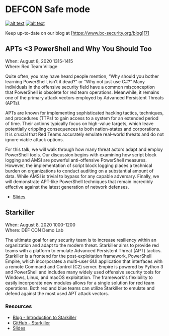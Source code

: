 [1.1]: http://i.imgur.com/tXSoThF.png (twitter icon with padding)
[2.1]: http://i.imgur.com/P3YfQoD.png (facebook icon with padding)
[3.1]: http://i.imgur.com/yCsTjba.png (google plus icon with padding)
[4.1]: http://i.imgur.com/YckIOms.png (tumblr icon with padding)
[5.1]: http://i.imgur.com/1AGmwO3.png (dribbble icon with padding)
[6.1]: http://i.imgur.com/0o48UoR.png (github icon with padding)

[1]: https://twitter.com/bcsecurity1
[2]: http://www.facebook.com/XXXXXXX
[3]: https://plus.google.com/XXXXXXX
[4]: http://XXXXXXX.tumblr.com
[5]: http://dribbble.com/XXXXXXX
[6]: http://www.github.com/BC-SECURITY
[7]: https://www.bc-security.org/blog

 # DEFCON Safe mode
[![alt text][1.1]][1]
[![alt text][6.1]][6]

Keep up-to-date on our blog at [https://www.bc-security.org/blog][7]

## APTs <3 PowerShell and Why You Should Too
When: August 8, 2020 1315-1415  
Where: Red Team Village

Quite often, you may have heard people mention, “Why should you bother learning PowerShell, isn’t it dead?” or “Why not just use C#?” Many individuals in the offensive security field have a common misconception that PowerShell is obsolete for red team operations. Meanwhile, it remains one of the primary attack vectors employed by Advanced Persistent Threats (APTs).

APTs are known for implementing sophisticated hacking tactics, techniques, and procedures (TTPs) to gain access to a system for an extended period of time. Their actions typically focus on high-value targets, which leave potentially crippling consequences to both nation-states and corporations. It is crucial that Red Teams accurately emulate real-world threats and do not ignore viable attack options. 

For this talk, we will walk through how many threat actors adapt and employ PowerShell tools. Our discussion begins with examining how script block logging and AMSI are powerful anti-offensive PowerShell measures. However, the implementation of script block logging places a technical burden on organizations to conduct auditing on a substantial amount of data. While AMSI is trivial to bypass for any capable adversary. Finally, we will demonstrate APT-like PowerShell techniques that remain incredibly effective against the latest generation of network defenses.

* [Slides](./Red%20Team%20Village%20-%20APTs%20Love%20PowerShell%20and%20You%20Should%20Too.pdf)

## Starkiller
When: August 8, 2020 1000-1200   
Where: DEF CON Demo Lab

The ultimate goal for any security team is to increase resiliency within an organization and adapt to the modern threat. Starkiller aims to provide red teams with a platform to emulate Advanced Persistent Threat (APT) tactics. Starkiller is a frontend for the post-exploitation framework, PowerShell Empire, which incorporates a multi-user GUI application that interfaces with a remote Command and Control (C2) server. Empire is powered by Python 3 and PowerShell and includes many widely used offensive security tools for Windows, Linux, and macOS exploitation. The framework's flexibility to easily incorporate new modules allows for a single solution for red team operations. Both red and blue teams can utilize Starkiller to emulate and defend against the most used APT attack vectors.

### Resources
* [Blog - Introduction to Starkiller](https://www.bc-security.org/post/an-introduction-to-starkiller/)
* [GitHub - Starkiller](https://github.com/BC-SECURITY/Starkiller/)
* [Slides](./DEFCON%2028%20Demo%20Lab%20-%20Starkiller.pdf)
